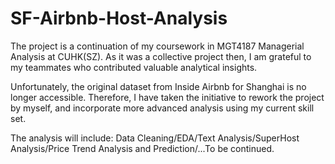 # SF-Airbnb-Host-Analysis

The project is a continuation of my coursework in MGT4187 Managerial Analysis at CUHK(SZ). 
As it was a collective project then, I am grateful to my teammates who contributed valuable analytical insights.

Unfortunately, the original dataset from Inside Airbnb for Shanghai is no longer accessible. 
Therefore, I have taken the initiative to rework the project by myself, and incorporate more advanced analysis using my current skill set.

The analysis will include:
Data Cleaning/EDA/Text Analysis/SuperHost Analysis/Price Trend Analysis and Prediction/...To be continued.
